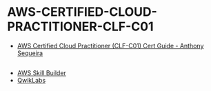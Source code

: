 # AWS-CERTIFIED-CLOUD-PRACTITIONER-CLF-C01

 - [AWS Certified Cloud Practitioner (CLF-C01) Cert Guide - Anthony Sequeira](https://github.com/Amey-Thakur/AWS-CERTIFIED-CLOUD-PRACTITIONER-CLF-C01/blob/main/Books/Anthony%20Sequeira%20%5BAnthony%20Sequeira%5D%20-%20AWS%20Certified%20Cloud%20Practitioner%20(CLF-C01)%20Cert%20Guide%2C%20First%20Edition-Pearson%20IT%20Certification%20(2019).pdf)

##

 - [AWS Skill Builder](https://explore.skillbuilder.aws/learn)
 - [QwikLabs](https://www.qwiklabs.com)
